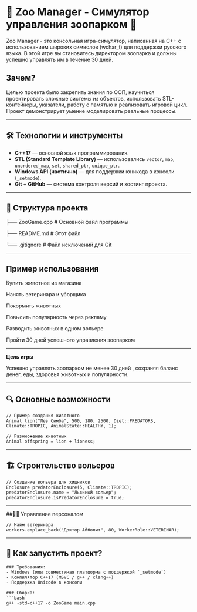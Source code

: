 ﻿# 🦁 Zoo Manager - Симулятор управления зоопарком 🐘
Zoo Manager - это консольная игра-симулятор, написанная на C++ с использованием широких символов (wchar_t) для поддержки русского языка. В этой игре вы становитесь директором зоопарка и должны успешно управлять им в течение 30 дней.

## Зачем?
Целью проекта было закрепить знания по ООП, научиться проектировать сложные системы из объектов, использовать STL-контейнеры, указатели, работу с памятью и реализовать игровой цикл. Проект демонстрирует умение моделировать реальные процессы.

---

## 🛠 Технологии и инструменты

- **C++17** — основной язык программирования.
- **STL (Standard Template Library)** — использовались `vector`, `map`, `unordered_map`, `set`, `shared_ptr`, `unique_ptr`.
- **Windows API (частично)** — для поддержки юникода в консоли (`_setmode`).
- **Git + GitHub** — система контроля версий и хостинг проекта.

---

## 📁 Структура проекта
├── ZooGame.cpp # Основной файл программы

├── README.md # Этот файл

└── .gitignore # Файл исключений для Git

---

## Пример использования

Купить животное из магазина

Нанять ветеринара и уборщика

Покормить животных

Повысить популярность через рекламу

Разводить животных в одном вольере

Пройти 30 дней успешного управления зоопарком

---

**Цель игры**

Успешно управлять зоопарком не менее 30 дней , сохраняя баланс денег, еды, здоровья животных и популярности.

---

## 🔍 Основные возможности

```
// Пример создания животного
Animal lion("Лев Симба", 500, 180, 2500, Diet::PREDATORS, Climate::TROPIC, AnimalState::HEALTHY, 1);

// Размножение животных
Animal offspring = lion + lioness;

```
---

## 🏗️ Строительство вольеров
```
// Создание вольера для хищников
Enclosure predatorEnclosure(5, Climate::TROPIC);
predatorEnclosure.name = "Львиный вольер";
predatorEnclosure.isPredatorEnclosure = true;
```
---
##👨‍⚕️ Управление персоналом

```
// Найм ветеринара
workers.emplace_back("Доктор Айболит", 80, WorkerRole::VETERINAR);
```
---
## 🧪 Как запустить проект?
```
### Требования:
- Windows (или совместимая платформа с поддержкой `_setmode`)
- Компилятор C++17 (MSVC / g++ / clang++)
- Поддержка Unicode в консоли

### Сборка:
```bash
g++ -std=c++17 -o ZooGame main.cpp
